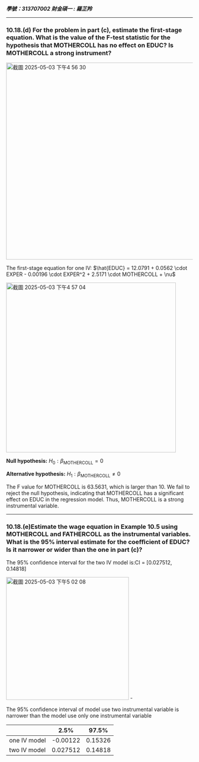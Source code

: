 ***學號：313707002     財金碩一 : 羅芷羚***
______

### 10.18.(d) For the problem in part (c), estimate the first-stage equation. What is the value of the F-test statistic for the hypothesis that MOTHERCOLL has no eﬀect on EDUC? Is MOTHERCOLL a strong instrument?

<img width="531" alt="截圖 2025-05-03 下午4 56 30" src="https://github.com/user-attachments/assets/ade624e2-0e7c-41aa-b9b4-8b65b5bff4b3" />

The first-stage equation for one IV:
$\hat{EDUC} = 12.0791 + 0.0562 \cdot EXPER - 0.00196 \cdot EXPER^2 + 2.5171 \cdot MOTHERCOLL + \nu$

<img width="458" alt="截圖 2025-05-03 下午4 57 04" src="https://github.com/user-attachments/assets/546b4045-e6d8-47c9-ac14-327e4ec34d5f" />

**Null hypothesis:** $H_0: \beta_{\text{MOTHERCOLL}} = 0$

**Alternative hypothesis:** $H_1: \beta_{\text{MOTHERCOLL}} \neq 0$

The F value for MOTHERCOLL is 63.5631, which is larger than 10. We fail to reject the null hypothesis, indicating that MOTHERCOLL has a significant effect on EDUC in the regression model. Thus, MOTHERCOLL is a strong instrumental variable.

______

### 10.18.(e)Estimate the wage equation in Example 10.5 using MOTHERCOLL and FATHERCOLL as the instrumental variables. What is the 95% interval estimate for the coeﬃcient of EDUC? Is it narrower or wider than the one in part (c)?

The 95% confidence interval for the two IV model is:CI = [0.027512, 0.14818]

<img width="331" alt="截圖 2025-05-03 下午5 02 08" src="https://github.com/user-attachments/assets/e25a4542-9277-40c4-875e-973c556b6a1e" />
-

The 95% confidence interval of model use two instrumental variable is narrower than the model use only one instrumental variable

|               | 2.5%     | 97.5%    |
|---------------|----------|----------|
| one IV model | -0.00122 | 0.15326  |
| two IV model | 0.027512 | 0.14818  |


